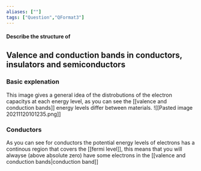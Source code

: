 ```yaml
---
aliases: [""]
tags: ["Question","QFormat3"]
---
```


#### Describe the structure of
## Valence and conduction bands in conductors, insulators and semiconductors
### Basic explenation
This image gives a general idea of the distrobutions of the electron capacitys at each energy level, as you can see the [[valence and conduction bands]] energy levels differ between materials.
![[Pasted image 20211120101235.png]]

### Conductors
As you can see for conductors the potential energy levels of electrons has a continous region that covers the [[fermi level]], this means that you will alwayse (above absolute zero) have some electrons in the [[valence and conduction bands|conduction band]]